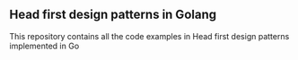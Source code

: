 ## Head first design patterns in Golang

This repository contains all the code examples in Head first design patterns implemented in Go

